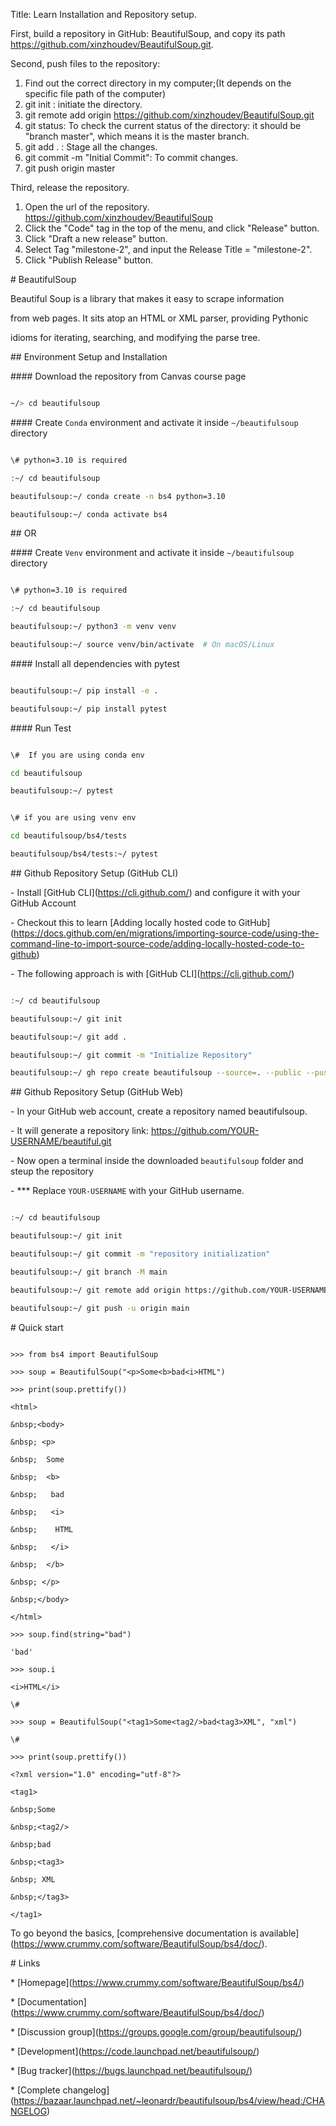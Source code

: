 Title: Learn Installation and Repository setup.



First, build a repository in GitHub: BeautifulSoup, and copy its path https://github.com/xinzhoudev/BeautifulSoup.git.



Second, push files to the repository:

1. Find out the correct directory in my computer;(It depends on the specific file path of the computer)
2. git init : initiate the directory.
3. git remote add origin https://github.com/xinzhoudev/BeautifulSoup.git
4. git status: To check the current status of the directory: it should be "branch master", which means it is the master branch.
5. git add . : Stage all the changes.
6. git commit -m "Initial Commit": To commit changes.
7. git push origin master



Third, release the repository.

1. Open the url of the repository. https://github.com/xinzhoudev/BeautifulSoup
2. Click the "Code" tag in the top of the menu, and click "Release" button.
3. Click "Draft a new release" button. 
4. Select Tag "milestone-2", and input the Release Title = "milestone-2".
5. Click "Publish Release" button.





\# BeautifulSoup

Beautiful Soup is a library that makes it easy to scrape information

from web pages. It sits atop an HTML or XML parser, providing Pythonic

idioms for iterating, searching, and modifying the parse tree.



\## Environment Setup and Installation



\#### Download the repository from Canvas course page



```bash

~/> cd beautifulsoup

```

\#### Create ```Conda``` environment and activate it inside ```~/beautifulsoup``` directory

```bash

\# python=3.10 is required

:~/ cd beautifulsoup

beautifulsoup:~/ conda create -n bs4 python=3.10

beautifulsoup:~/ conda activate bs4

```



\## OR



\#### Create ```Venv``` environment and activate it inside ```~/beautifulsoup``` directory

```bash

\# python=3.10 is required

:~/ cd beautifulsoup

beautifulsoup:~/ python3 -m venv venv

beautifulsoup:~/ source venv/bin/activate  # On macOS/Linux

```



\#### Install all dependencies with pytest

```bash

beautifulsoup:~/ pip install -e .

beautifulsoup:~/ pip install pytest

```





\#### Run Test

```bash

\#  If you are using conda env

cd beautifulsoup

beautifulsoup:~/ pytest

```

```bash

\# if you are using venv env

cd beautifulsoup/bs4/tests

beautifulsoup/bs4/tests:~/ pytest

```



\## Github Repository Setup (GitHub CLI)

\- Install \[GitHub CLI](https://cli.github.com/) and configure it with your GitHub Account 

\- Checkout this to learn \[Adding locally hosted code to GitHub](https://docs.github.com/en/migrations/importing-source-code/using-the-command-line-to-import-source-code/adding-locally-hosted-code-to-github)

\- The following approach is with \[GitHub CLI](https://cli.github.com/)

```bash

:~/ cd beautifulsoup

beautifulsoup:~/ git init

beautifulsoup:~/ git add .

beautifulsoup:~/ git commit -m "Initialize Repository" 

beautifulsoup:~/ gh repo create beautifulsoup --source=. --public --push

```



\## Github Repository Setup (GitHub Web)

\- In your GitHub web account, create a repository named beautifulsoup. 

\- It will generate a repository link: https://github.com/YOUR-USERNAME/beautiful.git

\- Now open a terminal inside the downloaded ```beautifulsoup``` folder and steup the repository

\- \*\*\* Replace ```YOUR-USERNAME``` with your GitHub username.



```bash

:~/ cd beautifulsoup

beautifulsoup:~/ git init

beautifulsoup:~/ git commit -m "repository initialization"

beautifulsoup:~/ git branch -M main

beautifulsoup:~/ git remote add origin https://github.com/YOUR-USERNAME/beautiful.git

beautifulsoup:~/ git push -u origin main

```







\# Quick start



```

>>> from bs4 import BeautifulSoup

>>> soup = BeautifulSoup("<p>Some<b>bad<i>HTML")

>>> print(soup.prettify())

<html>

&nbsp;<body>

&nbsp; <p>

&nbsp;  Some

&nbsp;  <b>

&nbsp;   bad

&nbsp;   <i>

&nbsp;    HTML

&nbsp;   </i>

&nbsp;  </b>

&nbsp; </p>

&nbsp;</body>

</html>

>>> soup.find(string="bad")

'bad'

>>> soup.i

<i>HTML</i>

\#

>>> soup = BeautifulSoup("<tag1>Some<tag2/>bad<tag3>XML", "xml")

\#

>>> print(soup.prettify())

<?xml version="1.0" encoding="utf-8"?>

<tag1>

&nbsp;Some

&nbsp;<tag2/>

&nbsp;bad

&nbsp;<tag3>

&nbsp; XML

&nbsp;</tag3>

</tag1>

```



To go beyond the basics, \[comprehensive documentation is available](https://www.crummy.com/software/BeautifulSoup/bs4/doc/).



\# Links



\* \[Homepage](https://www.crummy.com/software/BeautifulSoup/bs4/)

\* \[Documentation](https://www.crummy.com/software/BeautifulSoup/bs4/doc/)

\* \[Discussion group](https://groups.google.com/group/beautifulsoup/)

\* \[Development](https://code.launchpad.net/beautifulsoup/)

\* \[Bug tracker](https://bugs.launchpad.net/beautifulsoup/)

\* \[Complete changelog](https://bazaar.launchpad.net/~leonardr/beautifulsoup/bs4/view/head:/CHANGELOG)

















